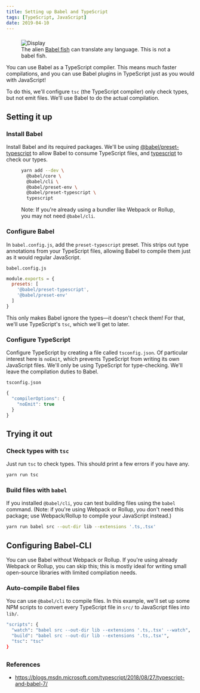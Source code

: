 ```yaml
---
title: Setting up Babel and TypeScript
tags: [TypeScript, JavaScript]
date: 2019-04-10
---
```


###

<!-- {.-literate-style} -->

<figure class='-no-pad'>
<img src='https://source.unsplash.com/CNmvgopt0L8/600x300' alt='Display'>
<figcaption>The alien <a href='https://en.m.wikipedia.org/wiki/Babel_fish'>Babel fish</a> can translate any language. This is not a babel fish.</figcaption>
</figure>

You can use Babel as a TypeScript compiler. This means much faster compilations, and you can use Babel plugins in TypeScript just as you would with JavaScript!

To do this, we'll configure `tsc` (the TypeScript compiler) only check types, but not emit files. We'll use Babel to do the actual compilation.

## Setting it up

### Install Babel

<!-- {.-literate-style} -->

Install Babel and its required packages. We'll be using [@babel/preset-typescript] to allow Babel to consume TypeScript files, and [typescript] to check our types.

[@babel/preset-typescript]: https://yarn.pm/@babel/preset-typescript
[typescript]: https://yarn.pm/typescript

<figure>

```sh
yarn add --dev \
  @babel/core \
  @babel/cli \
  @babel/preset-env \
  @babel/preset-typescript \
  typescript
```

<figcaption>Note: If you're already using a bundler like Webpack or Rollup, you may not need <code>@babel/cli</code>.</figcaption>
</figure>

### Configure Babel

<!-- {.-literate-style} -->

In `babel.config.js`, add the `preset-typescript` preset. This strips out type annotations from your TypeScript files, allowing Babel to compile them just as it would regular JavaScript.

```
babel.config.js
```

<!-- prettier-ignore -->
```javascript
module.exports = {
  presets: [
    '@babel/preset-typescript',
    '@babel/preset-env'
  ]
}
```

This only makes Babel ignore the types&mdash;it doesn't check them! For that, we'll use TypeScript's `tsc`, which we'll get to later.

### Configure TypeScript

<!-- {.-literate-style} -->

Configure TypeScript by creating a file called `tsconfig.json`. Of particular interest here is `noEmit`, which prevents TypeScript from writing its own JavaScript files. We'll only be using TypeScript for type-checking. We'll leave the compilation duties to Babel.

```
tsconfig.json
```

```javascript
{
  "compilerOptions": {
    "noEmit": true
  }
}
```

## Trying it out

### Check types with `tsc`

<!-- {.-literate-style} -->

Just run `tsc` to check types. This should print a few errors if you have any.

```sh
yarn run tsc
```

### Build files with `babel`

<!-- {.-literate-style} -->

If you installed `@babel/cli`, you can test building files using the `babel` command. (Note: if you're using Webpack or Rollup, you don't need this package; use Webpack/Rollup to compile your JavaScript instead.)

```sh
yarn run babel src --out-dir lib --extensions '.ts,.tsx'
```

## Configuring Babel-CLI

You can use Babel without Webpack or Rollup. If you're using already Webpack or Rollup, you can skip this; this is mostly ideal for writing small open-source libraries with limited compilation needs.

### Auto-compile Babel files

You can use `@babel/cli` to compile files. In this example, we'll set up some NPM scripts to convert every TypeScript file in `src/` to JavaScript files into `lib/`.

```sh
"scripts": {
  "watch": "babel src --out-dir lib --extensions '.ts,.tsx' --watch",
  "build": "babel src --out-dir lib --extensions '.ts,.tsx'",
  "tsc": "tsc"
}
```

##

### References

- https://blogs.msdn.microsoft.com/typescript/2018/08/27/typescript-and-babel-7/
